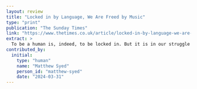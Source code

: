 ```yaml
---
layout: review
title: "Locked in by Language, We Are Freed by Music"
type: "print"
publication: "The Sunday Times"
link: "https://www.thetimes.co.uk/article/locked-in-by-language-we-are-freed-by-music-poetry-painting-and-love-wctbn70vp"
extract: >
  To be a human is, indeed, to be locked in. But it is in our struggle against inarticulacy that we find our deepest voice and highest meaning.
contributed_by:
  initial:
    type: "human"
    name: "Matthew Syed"
    person_id: "matthew-syed"
    date: "2024-03-31"
---
```

